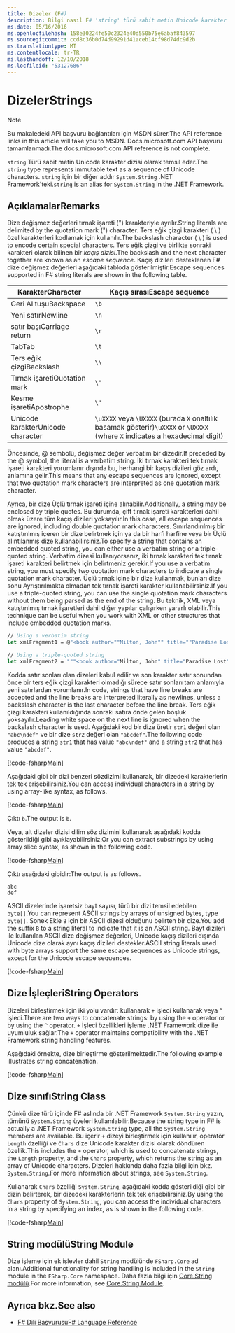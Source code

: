 ```yaml
---
title: Dizeler (F#)
description: Bilgi nasıl F# 'string' türü sabit metin Unicode karakter dizisi olarak temsil eder.
ms.date: 05/16/2016
ms.openlocfilehash: 158e30224fe50c2324e40d550b75e6abaf843597
ms.sourcegitcommit: ccd8c36b0d74d99291d41aceb14cf98d74dc9d2b
ms.translationtype: MT
ms.contentlocale: tr-TR
ms.lasthandoff: 12/10/2018
ms.locfileid: "53127686"
---
```

# <a name="strings"></a><span data-ttu-id="feb5f-103">Dizeler</span><span class="sxs-lookup"><span data-stu-id="feb5f-103">Strings</span></span>

> [!NOTE]
> <span data-ttu-id="feb5f-104">Bu makaledeki API başvuru bağlantıları için MSDN sürer.</span><span class="sxs-lookup"><span data-stu-id="feb5f-104">The API reference links in this article will take you to MSDN.</span></span>  <span data-ttu-id="feb5f-105">Docs.microsoft.com API başvuru tamamlanmadı.</span><span class="sxs-lookup"><span data-stu-id="feb5f-105">The docs.microsoft.com API reference is not complete.</span></span>

<span data-ttu-id="feb5f-106">`string` Türü sabit metin Unicode karakter dizisi olarak temsil eder.</span><span class="sxs-lookup"><span data-stu-id="feb5f-106">The `string` type represents immutable text as a sequence of Unicode characters.</span></span> <span data-ttu-id="feb5f-107">`string` için bir diğer addır `System.String` .NET Framework'teki.</span><span class="sxs-lookup"><span data-stu-id="feb5f-107">`string` is an alias for `System.String` in the .NET Framework.</span></span>

## <a name="remarks"></a><span data-ttu-id="feb5f-108">Açıklamalar</span><span class="sxs-lookup"><span data-stu-id="feb5f-108">Remarks</span></span>

<span data-ttu-id="feb5f-109">Dize değişmez değerleri tırnak işareti (") karakteriyle ayrılır.</span><span class="sxs-lookup"><span data-stu-id="feb5f-109">String literals are delimited by the quotation mark (") character.</span></span> <span data-ttu-id="feb5f-110">Ters eğik çizgi karakteri ( \\ ) özel karakterleri kodlamak için kullanılır.</span><span class="sxs-lookup"><span data-stu-id="feb5f-110">The backslash character ( \\ ) is used to encode certain special characters.</span></span> <span data-ttu-id="feb5f-111">Ters eğik çizgi ve birlikte sonraki karakteri olarak bilinen bir *kaçış dizisi*.</span><span class="sxs-lookup"><span data-stu-id="feb5f-111">The backslash and the next character together are known as an *escape sequence*.</span></span> <span data-ttu-id="feb5f-112">Kaçış dizileri desteklenen F# dize değişmez değerleri aşağıdaki tabloda gösterilmiştir.</span><span class="sxs-lookup"><span data-stu-id="feb5f-112">Escape sequences supported in F# string literals are shown in the following table.</span></span>

|<span data-ttu-id="feb5f-113">Karakter</span><span class="sxs-lookup"><span data-stu-id="feb5f-113">Character</span></span>|<span data-ttu-id="feb5f-114">Kaçış sırası</span><span class="sxs-lookup"><span data-stu-id="feb5f-114">Escape sequence</span></span>|
|---------|---------------|
|<span data-ttu-id="feb5f-115">Geri Al tuşu</span><span class="sxs-lookup"><span data-stu-id="feb5f-115">Backspace</span></span>|`\b`|
|<span data-ttu-id="feb5f-116">Yeni satır</span><span class="sxs-lookup"><span data-stu-id="feb5f-116">Newline</span></span>|`\n`|
|<span data-ttu-id="feb5f-117">satır başı</span><span class="sxs-lookup"><span data-stu-id="feb5f-117">Carriage return</span></span>|`\r`|
|<span data-ttu-id="feb5f-118">Tab</span><span class="sxs-lookup"><span data-stu-id="feb5f-118">Tab</span></span>|`\t`|
|<span data-ttu-id="feb5f-119">Ters eğik çizgi</span><span class="sxs-lookup"><span data-stu-id="feb5f-119">Backslash</span></span>|`\\`|
|<span data-ttu-id="feb5f-120">Tırnak işareti</span><span class="sxs-lookup"><span data-stu-id="feb5f-120">Quotation mark</span></span>|`\"`|
|<span data-ttu-id="feb5f-121">Kesme işareti</span><span class="sxs-lookup"><span data-stu-id="feb5f-121">Apostrophe</span></span>|`\'`|
|<span data-ttu-id="feb5f-122">Unicode karakter</span><span class="sxs-lookup"><span data-stu-id="feb5f-122">Unicode character</span></span>|<span data-ttu-id="feb5f-123">`\uXXXX` veya `\UXXXX` (burada `X` onaltılık basamak gösterir)</span><span class="sxs-lookup"><span data-stu-id="feb5f-123">`\uXXXX` or `\UXXXX` (where `X` indicates a hexadecimal digit)</span></span>|

<span data-ttu-id="feb5f-124">Öncesinde, @ sembolü, değişmez değer verbatim bir dizedir.</span><span class="sxs-lookup"><span data-stu-id="feb5f-124">If preceded by the @ symbol, the literal is a verbatim string.</span></span> <span data-ttu-id="feb5f-125">İki tırnak karakteri tek tırnak işareti karakteri yorumlanır dışında bu, herhangi bir kaçış dizileri göz ardı, anlamına gelir.</span><span class="sxs-lookup"><span data-stu-id="feb5f-125">This means that any escape sequences are ignored, except that two quotation mark characters are interpreted as one quotation mark character.</span></span>

<span data-ttu-id="feb5f-126">Ayrıca, bir dize Üçlü tırnak işareti içine alınabilir.</span><span class="sxs-lookup"><span data-stu-id="feb5f-126">Additionally, a string may be enclosed by triple quotes.</span></span> <span data-ttu-id="feb5f-127">Bu durumda, çift tırnak işareti karakterleri dahil olmak üzere tüm kaçış dizileri yoksayılır.</span><span class="sxs-lookup"><span data-stu-id="feb5f-127">In this case, all escape sequences are ignored, including double quotation mark characters.</span></span> <span data-ttu-id="feb5f-128">Sınırlandırılmış bir katıştırılmış içeren bir dize belirtmek için ya da bir harfi harfine veya bir Üçlü alıntılanmış dize kullanabilirsiniz.</span><span class="sxs-lookup"><span data-stu-id="feb5f-128">To specify a string that contains an embedded quoted string, you can either use a verbatim string or a triple-quoted string.</span></span> <span data-ttu-id="feb5f-129">Verbatim dizesi kullanıyorsanız, iki tırnak karakteri tek tırnak işareti karakteri belirtmek için belirtmeniz gerekir.</span><span class="sxs-lookup"><span data-stu-id="feb5f-129">If you use a verbatim string, you  must specify two quotation mark characters to indicate a single quotation mark character.</span></span> <span data-ttu-id="feb5f-130">Üçlü tırnak içine bir dize kullanmak, bunları dize sonu Ayrıştırılmakta olmadan tek tırnak işareti karakter kullanabilirsiniz.</span><span class="sxs-lookup"><span data-stu-id="feb5f-130">If you use a triple-quoted string, you can use the single quotation mark characters without them being parsed as the end of the string.</span></span> <span data-ttu-id="feb5f-131">Bu teknik, XML veya katıştırılmış tırnak işaretleri dahil diğer yapılar çalışırken yararlı olabilir.</span><span class="sxs-lookup"><span data-stu-id="feb5f-131">This technique can be useful when you work with XML or other structures that include embedded quotation marks.</span></span>

```fsharp
// Using a verbatim string
let xmlFragment1 = @"<book author=""Milton, John"" title=""Paradise Lost"">"

// Using a triple-quoted string
let xmlFragment2 = """<book author="Milton, John" title="Paradise Lost">"""
```

<span data-ttu-id="feb5f-132">Kodda satır sonları olan dizeleri kabul edilir ve son karakter satır sonundan önce bir ters eğik çizgi karakteri olmadığı sürece satır sonları tam anlamıyla yeni satırlardan yorumlanır.</span><span class="sxs-lookup"><span data-stu-id="feb5f-132">In code, strings that have line breaks are accepted and the line breaks are interpreted literally as newlines, unless a backslash character is the last character before the line break.</span></span> <span data-ttu-id="feb5f-133">Ters eğik çizgi karakteri kullanıldığında sonraki satıra önde gelen boşluk yoksayılır.</span><span class="sxs-lookup"><span data-stu-id="feb5f-133">Leading white space on the next line is ignored when the backslash character is used.</span></span> <span data-ttu-id="feb5f-134">Aşağıdaki kod bir dize üretir `str1` değeri olan `"abc\ndef"` ve bir dize `str2` değeri olan `"abcdef"`.</span><span class="sxs-lookup"><span data-stu-id="feb5f-134">The following code produces a string `str1` that has value `"abc\ndef"` and a string `str2` that has value `"abcdef"`.</span></span>

[!code-fsharp[Main](../../../samples/snippets/fsharp/lang-ref-1/snippet1001.fs)]

<span data-ttu-id="feb5f-135">Aşağıdaki gibi bir dizi benzeri sözdizimi kullanarak, bir dizedeki karakterlerin tek tek erişebilirsiniz.</span><span class="sxs-lookup"><span data-stu-id="feb5f-135">You can access individual characters in a string by using array-like syntax, as follows.</span></span>

[!code-fsharp[Main](../../../samples/snippets/fsharp/lang-ref-1/snippet1002.fs)]

<span data-ttu-id="feb5f-136">Çıktı `b`.</span><span class="sxs-lookup"><span data-stu-id="feb5f-136">The output is `b`.</span></span>

<span data-ttu-id="feb5f-137">Veya, alt dizeler dizisi dilim söz dizimini kullanarak aşağıdaki kodda gösterildiği gibi ayıklayabilirsiniz.</span><span class="sxs-lookup"><span data-stu-id="feb5f-137">Or you can extract substrings by using array slice syntax, as shown in the following code.</span></span>

[!code-fsharp[Main](../../../samples/snippets/fsharp/lang-ref-1/snippet1003.fs)]

<span data-ttu-id="feb5f-138">Çıktı aşağıdaki gibidir:</span><span class="sxs-lookup"><span data-stu-id="feb5f-138">The output is as follows.</span></span>

```
abc
def
```

<span data-ttu-id="feb5f-139">ASCII dizelerinde işaretsiz bayt sayısı, türü bir dizi temsil edebilen `byte[]`.</span><span class="sxs-lookup"><span data-stu-id="feb5f-139">You can represent ASCII strings by arrays of unsigned bytes, type `byte[]`.</span></span> <span data-ttu-id="feb5f-140">Sonek Ekle `B` için bir ASCII dizesi olduğunu belirten bir dize.</span><span class="sxs-lookup"><span data-stu-id="feb5f-140">You add the suffix `B` to a string literal to indicate that it is an ASCII string.</span></span> <span data-ttu-id="feb5f-141">Bayt dizileri ile kullanılan ASCII dize değişmez değerleri, Unicode kaçış dizileri dışında Unicode dize olarak aynı kaçış dizileri destekler.</span><span class="sxs-lookup"><span data-stu-id="feb5f-141">ASCII string literals used with byte arrays support the same escape sequences as Unicode strings, except for the Unicode escape sequences.</span></span>

[!code-fsharp[Main](../../../samples/snippets/fsharp/lang-ref-1/snippet1004.fs)]

## <a name="string-operators"></a><span data-ttu-id="feb5f-142">Dize İşleçleri</span><span class="sxs-lookup"><span data-stu-id="feb5f-142">String Operators</span></span>

<span data-ttu-id="feb5f-143">Dizeleri birleştirmek için iki yolu vardır: kullanarak `+` işleci kullanarak veya `^` işleci.</span><span class="sxs-lookup"><span data-stu-id="feb5f-143">There are two ways to concatenate strings: by using the `+` operator or by using the `^` operator.</span></span> <span data-ttu-id="feb5f-144">`+` İşleci özellikleri işleme .NET Framework dize ile uyumluluk sağlar.</span><span class="sxs-lookup"><span data-stu-id="feb5f-144">The `+` operator maintains compatibility with the .NET Framework string handling features.</span></span>

<span data-ttu-id="feb5f-145">Aşağıdaki örnekte, dize birleştirme gösterilmektedir.</span><span class="sxs-lookup"><span data-stu-id="feb5f-145">The following example illustrates string concatenation.</span></span>

[!code-fsharp[Main](../../../samples/snippets/fsharp/lang-ref-1/snippet1006.fs)]

## <a name="string-class"></a><span data-ttu-id="feb5f-146">Dize sınıfı</span><span class="sxs-lookup"><span data-stu-id="feb5f-146">String Class</span></span>

<span data-ttu-id="feb5f-147">Çünkü dize türü içinde F# aslında bir .NET Framework `System.String` yazın, tümünü `System.String` üyeleri kullanılabilir.</span><span class="sxs-lookup"><span data-stu-id="feb5f-147">Because the string type in F# is actually a .NET Framework `System.String` type, all the `System.String` members are available.</span></span> <span data-ttu-id="feb5f-148">Bu içerir `+` dizeyi birleştirmek için kullanılır, operatör `Length` özelliği ve `Chars` dize Unicode karakter dizisi olarak döndüren özellik.</span><span class="sxs-lookup"><span data-stu-id="feb5f-148">This includes the `+` operator, which is used to concatenate strings, the `Length` property, and the `Chars` property, which returns the string as an array of Unicode characters.</span></span> <span data-ttu-id="feb5f-149">Dizeleri hakkında daha fazla bilgi için bkz. `System.String`.</span><span class="sxs-lookup"><span data-stu-id="feb5f-149">For more information about strings, see `System.String`.</span></span>

<span data-ttu-id="feb5f-150">Kullanarak `Chars` özelliği `System.String`, aşağıdaki kodda gösterildiği gibi bir dizin belirterek, bir dizedeki karakterlerin tek tek erişebilirsiniz.</span><span class="sxs-lookup"><span data-stu-id="feb5f-150">By using the `Chars` property of `System.String`, you can access the individual characters in a string by specifying an index, as is shown in the following code.</span></span>

[!code-fsharp[Main](../../../samples/snippets/fsharp/lang-ref-1/snippet1005.fs)]

## <a name="string-module"></a><span data-ttu-id="feb5f-151">String modülü</span><span class="sxs-lookup"><span data-stu-id="feb5f-151">String Module</span></span>

<span data-ttu-id="feb5f-152">Dize işleme için ek işlevler dahil `String` modülünde `FSharp.Core` ad alanı.</span><span class="sxs-lookup"><span data-stu-id="feb5f-152">Additional functionality for string handling is included in the `String` module in the `FSharp.Core` namespace.</span></span> <span data-ttu-id="feb5f-153">Daha fazla bilgi için [Core.String modülü](https://msdn.microsoft.com/visualfsharpdocs/conceptual/core.string-module-%5bfsharp%5d).</span><span class="sxs-lookup"><span data-stu-id="feb5f-153">For more information, see [Core.String Module](https://msdn.microsoft.com/visualfsharpdocs/conceptual/core.string-module-%5bfsharp%5d).</span></span>

## <a name="see-also"></a><span data-ttu-id="feb5f-154">Ayrıca bkz.</span><span class="sxs-lookup"><span data-stu-id="feb5f-154">See also</span></span>

- [<span data-ttu-id="feb5f-155">F# Dili Başvurusu</span><span class="sxs-lookup"><span data-stu-id="feb5f-155">F# Language Reference</span></span>](index.md)
